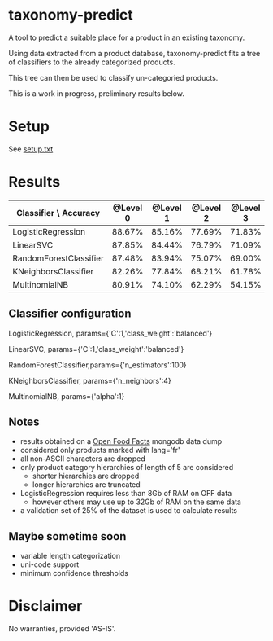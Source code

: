# taxonomy-predict

A tool to predict a suitable place for a product in an existing taxonomy.

Using data extracted from a product database, taxonomy-predict fits a tree of classifiers to the already categorized products.

This tree can then be used to classify un-categoried products.

This is a work in progress, preliminary results below.

# Setup

See [setup.txt](https://github.com/caldweln/taxonomy-predict/blob/master/setup.txt)

# Results

| Classifier \ Accuracy | @Level 0 | @Level 1 | @Level 2 | @Level 3 | @Level 4 |
| ----------------------|----------|----------|----------|----------|----------|
| LogisticRegression    |  88.67%  |  85.16%  |  77.69%  |  71.83%  |  65.96%  |
| LinearSVC             |  87.85%  |  84.44%  |  76.79%  |  71.09%  |  65.32%  |
| RandomForestClassifier|  87.48%  |  83.94%  |  75.07%  |  69.00%  |  62.56%  |
| KNeighborsClassifier  |  82.26%  |  77.84%  |  68.21%  |  61.78%  |  55.09%  |
| MultinomialNB         |  80.91%  |  74.10%  |  62.29%  |  54.15%  |  45.23%  |


## Classifier configuration

LogisticRegression, params={'C':1,'class_weight':'balanced'}

LinearSVC, params={'C':1,'class_weight':'balanced'}

RandomForestClassifier,params={'n_estimators':100}

KNeighborsClassifier, params={'n_neighbors':4}

MultinomialNB, params={'alpha':1}



## Notes
- results obtained on a [Open Food Facts](http://world.openfoodfacts.org/data) mongodb data dump
- considered only products marked with lang='fr'
- all non-ASCII characters are dropped
- only product category hierarchies of length of 5 are considered
  - shorter hierarchies are dropped
  - longer hierarchies are truncated
- LogisticRegression requires less than 8Gb of RAM on OFF data
  - however others may use up to 32Gb of RAM on the same data
- a validation set of 25% of the dataset is used to calculate results

## Maybe sometime soon

 - variable length categorization
 - uni-code support
 - minimum confidence thresholds

# Disclaimer

No warranties, provided 'AS-IS'.

